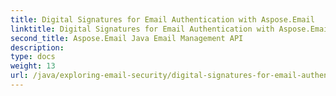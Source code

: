```yaml
---
title: Digital Signatures for Email Authentication with Aspose.Email
linktitle: Digital Signatures for Email Authentication with Aspose.Email
second_title: Aspose.Email Java Email Management API
description: 
type: docs
weight: 13
url: /java/exploring-email-security/digital-signatures-for-email-authentication/
---
```

